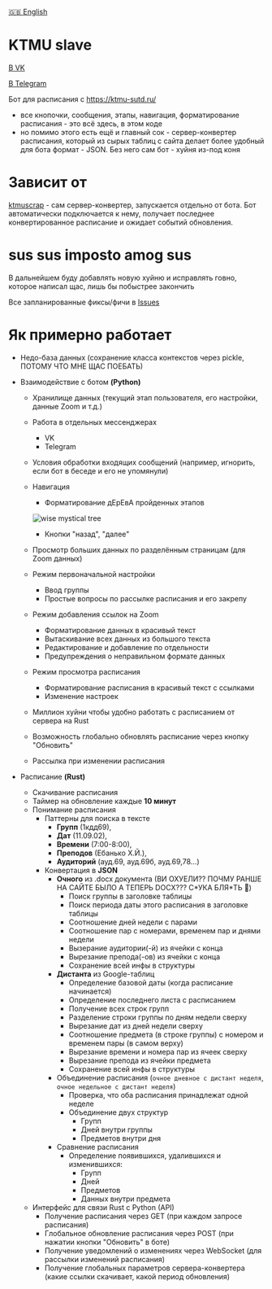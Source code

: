 [🇬🇧 English](/README-EN.md)

# KTMU slave

[В VK](https://vk.com/ktmuslave)

[В Telegram](https://t.me/ktmuslave_bot)

Бот для расписания с https://ktmu-sutd.ru/

- все кнопочки, сообщения, этапы, навигация,
форматирование расписания - это всё здесь,
в этом коде
- но помимо этого есть ещё и главный сок - 
сервер-конвертер расписания,
который из сырых таблиц с сайта делает
более удобный для бота формат - JSON.
Без него сам бот - хуйня из-под коня

# Зависит от
[ktmuscrap](https://github.com/kerdl/ktmuscrap) - сам сервер-конвертер,
запускается отдельно от бота. Бот автоматически подключается к нему,
получает последнее конвертированное расписание и ожидает событий обновления.

# sus sus imposto amog sus
В дальнейшем буду добавлять новую хуйню
и исправлять говно, которое написал щас, лишь бы побыстрее закончить

Все запланированные фиксы/фичи в [Issues](https://github.com/kerdl/ktmuslave/issues)

# Як примерно работает

- Недо-база данных (сохранение класса контекстов через pickle, ПОТОМУ ЧТО МНЕ ЩАС ПОЕБАТЬ)

- Взаимодействие с ботом **(Python)**
     - Хранилище данных (текущий этап пользователя, его настройки, данные Zoom и т.д.)
     - Работа в отдельных мессенджерах
          - VK
          - Telegram
     - Условия обработки входящих сообщений (например, игнорить, если бот в беседе и его не упомянули)
     - Навигация
          - Форматирование дЕрЕвА пройденных этапов


          ![wise mystical tree](https://i.kym-cdn.com/photos/images/newsfeed/002/444/748/d04.jpg)
          - Кнопки "назад", "далее"
     - Просмотр больших данных по разделённым страницам (для Zoom данных)
     - Режим первоначальной настройки
          - Ввод группы
          - Простые вопросы по рассылке расписания и его закрепу
     - Режим добавления ссылок на Zoom
          - Форматирование данных в красивый текст
          - Вытаскивание всех данных из большого текста
          - Редактирование и добавление по отдельности
          - Предупреждения о неправильном формате данных
     - Режим просмотра расписания
          - Форматирование расписания в красивый текст с ссылками
          - Изменение настроек
     - Миллион хуйни чтобы удобно работать с расписанием от сервера на Rust
     - Возможность глобально обновлять расписание через кнопку "Обновить"
     - Рассылка при изменении расписания

- Расписание **(Rust)**
     - Скачивание расписания
     - Таймер на обновление каждые **10 минут**
     - Понимание расписания
          - Паттерны для поиска в тексте
               - **Групп** (1кдд69),
               - **Дат** (11.09.02),
               - **Времени** (7:00-8:00),
               - **Преподов** (Ебанько Х.Й.),
               - **Аудиторий** (ауд.69, ауд.69б, ауд.69,78...)
          - Конвертация в **JSON**
               - **Очного** из .docx документа
               (ВИ ОХУЕЛИ?? ПОЧМУ РАНШЕ НА САЙТЕ БЫЛО А ТЕПЕРЬ DOCX??? С\*УКА БЛЯ\*ТЬ 🤬)
                    - Поиск группы в заголовке таблицы
                    - Поиск периода даты этого расписания в заголовке таблицы
                    - Соотношение дней недели с парами
                    - Соотношение пар с номерами, временем пар и днями недели
                    - Вызерание аудитории(-й) из ячейки с конца
                    - Вырезание препода(-ов) из ячейки с конца
                    - Сохранение всей инфы в структуры
               - **Дистанта** из Google-таблиц
                    - Определение базовой даты (когда расписание начинается)
                    - Определение последнего листа с расписанием
                    - Получение всех строк групп
                    - Разделение строки группы по дням недели сверху
                    - Вырезание дат из дней недели сверху
                    - Соотношение предмета (в строке группы) с номером и временем пары (в самом верху)
                    - Вырезание времени и номера пар из ячеек сверху
                    - Вырезание препода из ячейки предмета
                    - Сохранение всей инфы в структуры
               - Объединение расписания (`очное дневное с дистант неделя`, `очное недельное с дистант неделя`)
                    - Проверка, что оба расписания принадлежат одной неделе
                    - Объединение двух структур
                        - Групп
                        - Дней внутри группы
                        - Предметов внутри дня
               - Сравнение расписания
                    - Определение появившихся, удалившихся и изменившихся:
                        - Групп
                        - Дней
                        - Предметов
                        - Данных внутри предмета
     - Интерфейс для связи Rust с Python (API)
          - Получение расписания через GET (при каждом запросе расписания)
          - Глобальное обновление расписания через POST (при нажатии кнопки "Обновить" в боте)
          - Получение уведомлений о изменениях через WebSocket (для рассылки изменений расписания)
          - Получение глобальных параметров сервера-конвертера (какие ссылки скачивает, какой период обновления)
